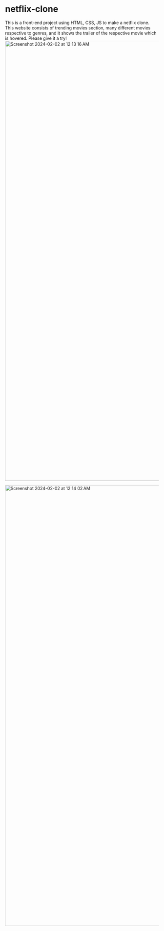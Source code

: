 # netflix-clone
This is a front-end project using HTML, CSS, JS to make a netflix clone. This website consists of trending movies section, many different movies respective to genres, and it shows the trailer of the respective movie which is hovered. Please give it a try!
<img width="1435" alt="Screenshot 2024-02-02 at 12 13 16 AM" src="https://github.com/gargprek/netflix-clone/assets/85071986/3386e983-b4a2-46df-9de7-a02337c8b07e">

<img width="1438" alt="Screenshot 2024-02-02 at 12 14 02 AM" src="https://github.com/gargprek/netflix-clone/assets/85071986/c8e69fcb-3dd9-4a45-95be-a8d8c6adabc8">
